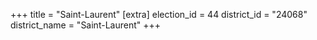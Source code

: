 +++
title = "Saint-Laurent"
[extra]
election_id = 44
district_id = "24068"
district_name = "Saint-Laurent"
+++
